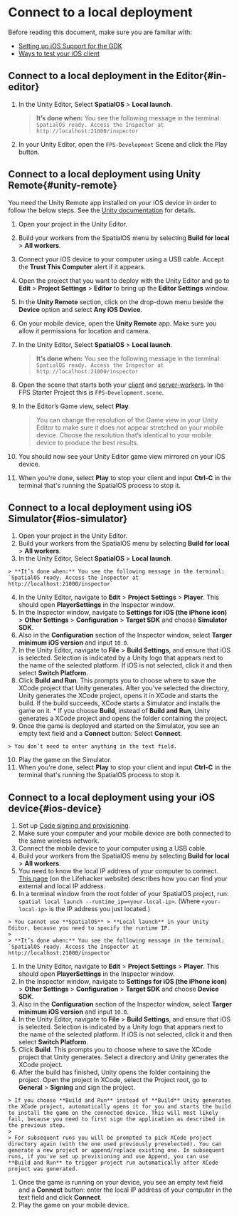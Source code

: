 # Connect to a local deployment

Before reading this document, make sure you are familiar with:

  * [Setting up iOS Support for the GDK]({{urlRoot}}/content/mobile/ios/setup)
  * [Ways to test your iOS client]({{urlRoot}}/content/mobile/ios/ways-to-test)

## Connect to a local deployment in the Editor{#in-editor}
1. In the Unity Editor, Select **SpatialOS** > **Local launch**.

    > **It’s done when:** You see the following message in the terminal: `SpatialOS ready. Access the Inspector at http://localhost:21000/inspector`
1. In your Unity Editor, open the `FPS-Development` Scene and click the Play button.<br/>

## Connect to a local deployment using Unity Remote{#unity-remote}
You need the Unity Remote app installed on your iOS device in order to follow the below steps. See the [Unity documentation](https://docs.unity3d.com/Manual/UnityRemote5.html) for details.

1. Open your project in the Unity Editor.
1. Build your workers from the SpatialOS menu by selecting **Build for local** > **All workers**.
1. Connect your iOS device to your computer using a USB cable. Accept the **Trust This Computer** alert if it appears.
1. Open the project that you want to deploy with the Unity Editor and go to **Edit** > **Project Settings** > **Editor** to bring up the **Editor Settings** window.
1. In the **Unity Remote** section, click on the drop-down menu beside the **Device** option and select **Any iOS Device**.
1. On your mobile device, open the **Unity Remote** app. Make sure you allow it permissions for location and camera.
1. In the Unity Editor, Select **SpatialOS** > **Local launch**.

    > **It’s done when:** You see the following message in the terminal: `SpatialOS ready. Access the Inspector at http://localhost:21000/inspector`

1. Open the scene that starts both your [client]({{urlRoot}}/content/glossary#client-worker) and [server-workers]({{urlRoot}}/content/glossary#server-worker). In the FPS Starter Project this is `FPS-Development.scene`.
1. In the Editor’s Game view, select **Play**.

    > You can change the resolution of the Game view in your Unity Editor to make sure it does not appear stretched on your mobile device. Choose the resolution that’s identical to your mobile device to produce the best results.

1. You should now see your Unity Editor game view mirrored on your iOS device.
1. When you're done, select **Play** to stop your client and input **Ctrl-C** in the terminal that's running the SpatialOS process to stop it.

## Connect to a local deployment using iOS Simulator{#ios-simulator}

  1. Open your project in the Unity Editor.
  2. Build your workers from the SpatialOS menu by selecting **Build for local** > **All workers**.
  3. In the Unity Editor, Select **SpatialOS** > **Local launch**.

    > **It’s done when:** You see the following message in the terminal: `SpatialOS ready. Access the Inspector at http://localhost:21000/inspector`

  4. In the Unity Editor, navigate to **Edit** > **Project Settings** > **Player**. This should open **PlayerSettings** in the Inspector window.
  5. In the Inspector window, navigate to **Settings for iOS (the iPhone icon)** > **Other Settings** > **Configuration** > **Target SDK** and choose **Simulator SDK**.
  6. Also in the **Configuration** section of the Inspector window, select **Targer minimum iOS version** and input `10.0`.
  7. In the Unity Editor, navigate to **File** > **Build Settings**, and ensure that iOS is selected. Selection is indicated by a Unity logo that appears next to the name of the selected platform. If iOS is not selected, click it and then select **Switch Platform**.
  8. Click **Build and Run**. This prompts you to choose where to save the XCode project that Unity generates. After you've selected the directory, Unity generates the XCode project, opens it in XCode and starts the build. If the build succeeds, XCode starts a Simulator and installs the game on it.
    * If you choose **Build**, instead of **Build and Run**, Unity generates a XCode project and opens the folder containing the project.
  9. Once the game is deployed and started on the Simulator, you see an empty text field and a **Connect** button: Select **Connect**.

    > You don’t need to enter anything in the text field.

  10. Play the game on the Simulator.
  11. When you're done, select **Play** to stop your client and input **Ctrl-C** in the terminal that's running the SpatialOS process to stop it.

## Connect to a local deployment using your iOS device{#ios-device}

  1. Set up [Code signing and provisioning](https://help.apple.com/xcode/mac/current/#/dev60b6fbbc7).
  1. Make sure your computer and your mobile device are both connected to the same wireless network.
  1. Connect the mobile device to your computer using a USB cable.
  1. Build your workers from the SpatialOS menu by selecting **Build for local** > **All workers**.
  1. You need to know the local IP address of your computer to connect. [This page](https://lifehacker.com/5833108/how-to-find-your-local-and-external-ip-address) (on the Lifehacker website)  describes how you can find your external and local IP address.
  1. In a terminal window from the root folder of your SpatialOS project,  run: `spatial local launch --runtime_ip=<your-local-ip>`. (Where `<your-local-ip>` is the IP address you just located.)

    > You cannot use **SpatialOS** > **Local launch** in your Unity Editor, because you need to specify the runtime IP.
    >
    > **It’s done when:** You see the following message in the terminal: `SpatialOS ready. Access the Inspector at http://localhost:21000/inspector`

  1. In the Unity Editor, navigate to **Edit** > **Project Settings** > **Player**. This should open **PlayerSettings** in the Inspector window.
  1. In the Inspector window, navigate to **Settings for iOS (the iPhone icon)** > **Other Settings** > **Configuration** > **Target SDK** and choose **Device SDK**.
  1. Also in the **Configuration** section of the Inspector window, select **Targer minimum iOS version** and input `10.0`.
  1. In the Unity Editor, navigate to **File** > **Build Settings**, and ensure that iOS is selected. Selection is indicated by a Unity logo that appears next to the name of the selected platform. If iOS is not selected, click it and then select **Switch Platform**.
  1. Click **Build**. This prompts you to choose where to save the XCode project that Unity generates. Select a directory and Unity generates the XCode project.
  1. After the build has finished, Unity opens the folder containing the project. Open the project in XCode, select the Project root, go to **General** > **Signing** and sign the project.

    > If you choose **Build and Run** instead of **Build** Unity generates the XCode project, automatically opens it for you and starts the build to install the game on the connected device. This will most likely fail, because you need to first sign the application as described in the previous step.
    >
    > For subsequent runs you will be prompted to pick XCode project directory again (with the one used previously preselected). You can generate a new project or append/replace existing one. In subsequent runs, if you've set up provisioning and use Append, you can use **Build and Run** to trigger project run automatically after XCode project was generated.

  1. Once the game is running on your device, you see an empty text field and a **Connect** button: enter the local IP address of your computer in the text field and click **Connect**.
  1. Play the game on your mobile device.
